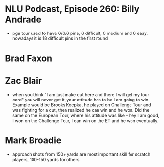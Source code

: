 # NLU Podcast, Episode 260: Billy Andrade
* pga tour used to have 6/6/6 pins, 6 difficult, 6 medium and 6 easy. nowadays it is 18 difficult pins in the first round

# Brad Faxon

# Zac Blair
* when you think "I am just make cut here and there I will get my tour card" you will never get it, your attitude has to be I am going to win. Example would be Brooks Koepka, he played on Challenge Tour and was fighting for a cut, then realized he can win and he won. Did the same on the European Tour, where his attitude was like - hey I am good, I won on the Challenge Tour, I can win on the ET and he won eventually.

# Mark Broadie
* approach shots from 150+ yards are most important skill for scratch players, 100-150 yards for others
